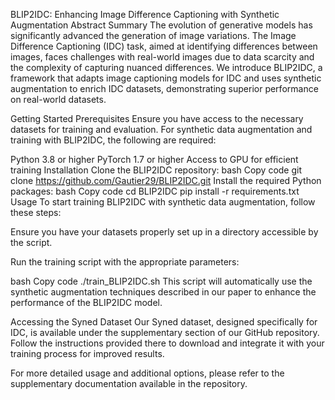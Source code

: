 BLIP2IDC: Enhancing Image Difference Captioning with Synthetic Augmentation
Abstract Summary
The evolution of generative models has significantly advanced the generation of image variations. The Image Difference Captioning (IDC) task, aimed at identifying differences between images, faces challenges with real-world images due to data scarcity and the complexity of capturing nuanced differences. We introduce BLIP2IDC, a framework that adapts image captioning models for IDC and uses synthetic augmentation to enrich IDC datasets, demonstrating superior performance on real-world datasets.

Getting Started
Prerequisites
Ensure you have access to the necessary datasets for training and evaluation. For synthetic data augmentation and training with BLIP2IDC, the following are required:

Python 3.8 or higher
PyTorch 1.7 or higher
Access to GPU for efficient training
Installation
Clone the BLIP2IDC repository:
bash
Copy code
git clone https://github.com/Gautier29/BLIP2IDC.git
Install the required Python packages:
bash
Copy code
cd BLIP2IDC
pip install -r requirements.txt
Usage
To start training BLIP2IDC with synthetic data augmentation, follow these steps:

Ensure you have your datasets properly set up in a directory accessible by the script.

Run the training script with the appropriate parameters:

bash
Copy code
./train_BLIP2IDC.sh
This script will automatically use the synthetic augmentation techniques described in our paper to enhance the performance of the BLIP2IDC model.

Accessing the Syned Dataset
Our Syned dataset, designed specifically for IDC, is available under the supplementary section of our GitHub repository. Follow the instructions provided there to download and integrate it with your training process for improved results.

For more detailed usage and additional options, please refer to the supplementary documentation available in the repository.
